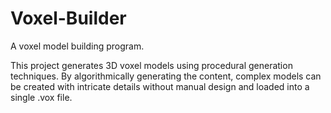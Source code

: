 # Voxel-Builder
A voxel model building program.

This project generates 3D voxel models using procedural generation techniques. By algorithmically generating the content, complex models can be created with intricate details without manual design and loaded into a single .vox file.
